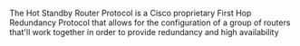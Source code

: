 The Hot Standby Router Protocol is a Cisco proprietary First Hop Redundancy Protocol that allows for the configuration of a group of routers that'll work together in order to provide redundancy and high availability
